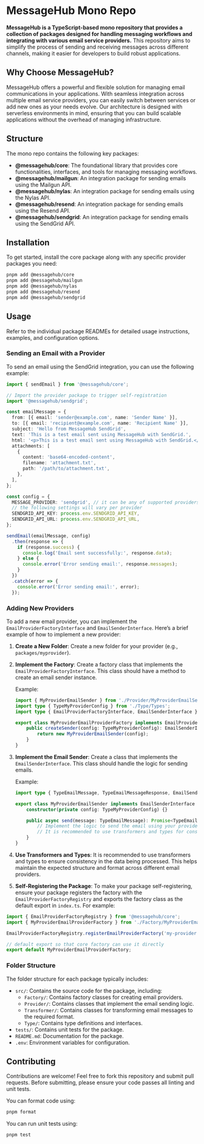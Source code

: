# MessageHub Mono Repo

**MessageHub is a TypeScript-based mono repository that provides a collection of packages designed for handling messaging workflows and integrating with various email service providers.** This repository aims to simplify the process of sending and receiving messages across different channels, making it easier for developers to build robust applications.

## Why Choose MessageHub?

MessageHub offers a powerful and flexible solution for managing email communications in your applications. With seamless integration across multiple email service providers, you can easily switch between services or add new ones as your needs evolve. Our architecture is designed with serverless environments in mind, ensuring that you can build scalable applications without the overhead of managing infrastructure.

## Structure

The mono repo contains the following key packages:

- **@messagehub/core**: The foundational library that provides core functionalities, interfaces, and tools for managing messaging workflows.
- **@messagehub/mailgun**: An integration package for sending emails using the Mailgun API.
- **@messagehub/nylas**: An integration package for sending emails using the Nylas API.
- **@messagehub/resend**: An integration package for sending emails using the Resend API.
- **@messagehub/sendgrid**: An integration package for sending emails using the SendGrid API.

## Installation

To get started, install the core package along with any specific provider packages you need:

```bash
pnpm add @messagehub/core
pnpm add @messagehub/mailgun
pnpm add @messagehub/nylas
pnpm add @messagehub/resend
pnpm add @messagehub/sendgrid
```

## Usage

Refer to the individual package READMEs for detailed usage instructions, examples, and configuration options.

### Sending an Email with a Provider

To send an email using the SendGrid integration, you can use the following example:

```typescript
import { sendEmail } from '@messagehub/core';

// Import the provider package to trigger self-registration
import '@messagehub/sendgrid';

const emailMessage = {
  from: [{ email: 'sender@example.com', name: 'Sender Name' }],
  to: [{ email: 'recipient@example.com', name: 'Recipient Name' }],
  subject: 'Hello from MessageHub SendGrid',
  text: 'This is a test email sent using MessageHub with SendGrid.',
  html: '<p>This is a test email sent using MessageHub with SendGrid.</p>',
  attachments: [
    {
      content: 'base64-encoded-content',
      filename: 'attachment.txt',
      path: '/path/to/attachment.txt',
    },
  ],
};

const config = {
  MESSAGE_PROVIDER: 'sendgrid', // it can be any of supported providers
  // the following settings will vary per provider
  SENDGRID_API_KEY: process.env.SENDGRID_API_KEY,
  SENDGRID_API_URL: process.env.SENDGRID_API_URL,
};

sendEmail(emailMessage, config)
  .then(response => {
    if (response.success) {
      console.log('Email sent successfully:', response.data);
    } else {
      console.error('Error sending email:', response.messages);
    }
  })
  .catch(error => {
    console.error('Error sending email:', error);
  });
```


### Adding New Providers

To add a new email provider, you can implement the `EmailProviderFactoryInterface` and `EmailSenderInterface`. Here’s a brief example of how to implement a new provider:

1. **Create a New Folder**: Create a new folder for your provider (e.g., `packages/myprovider`).
2. **Implement the Factory**: Create a factory class that implements the `EmailProviderFactoryInterface`. This class should have a method to create an email sender instance.

   Example:
   ```typescript
   import { MyProviderEmailSender } from './Provider/MyProviderEmailSender';
   import type { TypeMyProviderConfig } from './Type/Types';
   import type { EmailProviderFactoryInterface, EmailSenderInterface } from '@messagehub/core';

   export class MyProviderEmailProviderFactory implements EmailProviderFactoryInterface<TypeMyProviderConfig> {
       public createSender(config: TypeMyProviderConfig): EmailSenderInterface {
           return new MyProviderEmailSender(config);
       }
   }
   ```

3. **Implement the Email Sender**: Create a class that implements the `EmailSenderInterface`. This class should handle the logic for sending emails.

   Example:
   ```typescript
   import type { TypeEmailMessage, TypeEmailMessageResponse, EmailSenderInterface } from '@messagehub/core';

   export class MyProviderEmailSender implements EmailSenderInterface {
       constructor(private config: TypeMyProviderConfig) {}

       public async send(message: TypeEmailMessage): Promise<TypeEmailMessageResponse> {
           // Implement the logic to send the email using your provider's API
           // It is recommended to use transformers and types for consistency
       }
   }
   ```

4. **Use Transformers and Types**: It is recommended to use transformers and types to ensure consistency in the data being processed. This helps maintain the expected structure and format across different email providers.

5. **Self-Registering the Package**: To make your package self-registering, ensure your package registers the factory with the `EmailProviderFactoryRegistry` and exports the factory class as the default export in `index.ts`. For example:

```typescript
import { EmailProviderFactoryRegistry } from '@messagehub/core';
import { MyProviderEmailProviderFactory } from './Factory/MyProviderEmailProviderFactory';

EmailProviderFactoryRegistry.registerEmailProviderFactory('my-provider', new MyProviderEmailProviderFactory());

// default export so that core factory can use it directly
export default MyProviderEmailProviderFactory;
```

### Folder Structure

The folder structure for each package typically includes:

- `src/`: Contains the source code for the package, including:
  - `Factory/`: Contains factory classes for creating email providers.
  - `Provider/`: Contains classes that implement the email sending logic.
  - `Transformer/`: Contains classes for transforming email messages to the required format.
  - `Type/`: Contains type definitions and interfaces.
- `tests/`: Contains unit tests for the package.
- `README.md`: Documentation for the package.
- `.env`: Environment variables for configuration.


## Contributing

Contributions are welcome! Feel free to fork this repository and submit pull requests. Before submitting, please ensure your code passes all linting and unit tests.

You can format code using:

```bash
pnpm format
```

You can run unit tests using:

```bash
pnpm test
